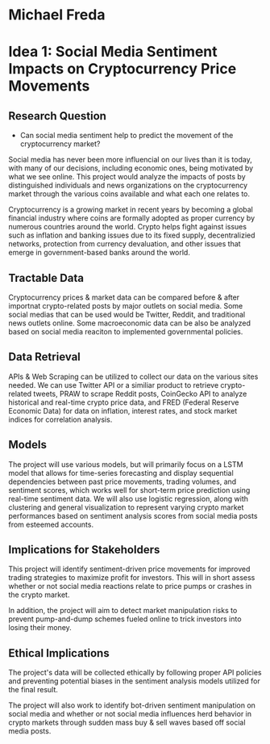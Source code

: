 # Michael Freda

# Idea 1: Social Media Sentiment Impacts on Cryptocurrency Price Movements

## Research Question
- Can social media sentiment help to predict the movement of the cryptocurrency market?

Social media has never been more influencial on our lives than it is today, with many of our decisions, including economic ones, being motivated by what we see online.  This project would analyze the impacts of posts by distinguished individuals and news organizations on the cryptocurrency market through the various coins available and what each one relates to.

Cryptocurrency is a growing market in recent years by becoming a global financial industry where coins are formally adopted as proper currency by numerous countries around the world.  Crypto helps fight against issues such as inflation and banking issues due to its fixed supply, decentralizied networks, protection from currency devaluation, and other issues that emerge in government-based banks around the world.

## Tractable Data

Cryptocurrency prices & market data can be compared before & after importnat crypto-related posts by major outlets on social media.  Some social medias that can be used would be Twitter, Reddit, and traditional news outlets online.  Some macroeconomic data can be also be analyzed based on social media reaciton to implemented governmental policies.

## Data Retrieval

APIs & Web Scraping can be utilized to collect our data on the various sites needed.  We can use Twitter API or a similiar product to retrieve crypto-related tweets, PRAW to scrape Reddit posts, CoinGecko API to analyze historical and real-time crypto price data, and FRED (Federal Reserve Economic Data) for data on inflation, interest rates, and stock market indices for correlation analysis.

## Models

The project will use various models, but will primarily focus on a LSTM model that allows for time-series forecasting and display sequential dependencies between past price movements, trading volumes, and sentiment scores, which works well for short-term price prediction using real-time sentiment data.  We will also use logistic regression, along with clustering and general visualization to represent varying crypto market performances based on sentiment analysis scores from social media posts from esteemed accounts.

## Implications for Stakeholders

This project will identify sentiment-driven price movements for improved trading strategies to maximize profit for investors.  This will in short assess whether or not social media reactions relate to price pumps or crashes in the crypto market.

In addition, the project will aim to detect market manipulation risks to prevent pump-and-dump schemes fueled online to trick investors into losing their money.

## Ethical Implications

The project's data will be collected ethically by following proper API policies and preventing potential biases in the sentiment analysis models utilized for the final result.

The project will also work to identify bot-driven sentiment manipulation on social media and whether or not social media influences herd behavior in crypto markets through sudden mass buy & sell waves based off social media posts.
